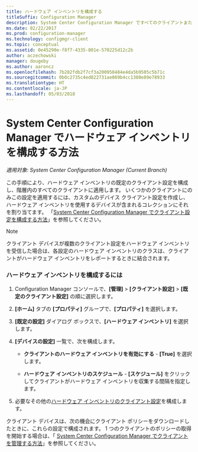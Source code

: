 ```yaml
---
title: ハードウェア インベントリを構成する
titleSuffix: Configuration Manager
description: System Center Configuration Manager ですべてのクライアントまたは 1 つのコレクションに対してハードウェア インベントリを設定します。
ms.date: 02/22/2017
ms.prod: configuration-manager
ms.technology: configmgr-client
ms.topic: conceptual
ms.assetid: 0e45290e-f8f7-4335-801e-570225d12c2b
author: aczechowski
manager: dougeby
ms.author: aaroncz
ms.openlocfilehash: 7b282fdb2f7cf3a200950484e4da5b9505c5b71c
ms.sourcegitcommit: 0b0c2735c4ed822731ae069b4cc1380e89e78933
ms.translationtype: HT
ms.contentlocale: ja-JP
ms.lasthandoff: 05/03/2018
---
```

# <a name="how-to-configure-hardware-inventory-in-system-center-configuration-manager"></a>System Center Configuration Manager でハードウェア インベントリを構成する方法

*適用対象: System Center Configuration Manager (Current Branch)*

この手順により、ハードウェア インベントリの既定のクライアント設定を構成し、階層内のすべてのクライアントに適用します。 いくつかのクライアントにのみこの設定を適用するには、カスタムのデバイス クライアント設定を作成し、ハードウェア インベントリを使用するデバイスが含まれるコレクションにそれを割り当てます。 「[System Center Configuration Manager でクライアント設定を構成する方法](../../../../core/clients/deploy/configure-client-settings.md)」を参照してください。  

> [!NOTE]  
>  クライアント デバイスが複数のクライアント設定をハードウェア インベントリを受信した場合は、各設定のハードウェア インベントリのクラスは、クライアントがハードウェア インベントリをレポートするときに結合されます。  

### <a name="to-configure-hardware-inventory"></a>ハードウェア インベントリを構成するには  

1.  Configuration Manager コンソールで、**[管理]** > **[クライアント設定]** > **[既定のクライアント設定]** の順に選択します。  

4.  **[ホーム]** タブの **[プロパティ]** グループで、**[プロパティ]** を選択します。  

5.  **[既定の設定]** ダイアログ ボックスで、**[ハードウェア インベントリ]** を選択します。  

6.  **[デバイスの設定]** 一覧で、次を構成します。  

    -   **クライアントのハードウェア インベントリを有効にする** - **[True]** を選択します。  

    -   **ハードウェア インベントリのスケジュール** - **[スケジュール]** をクリックしてクライアントがハードウェア インベントリを収集する間隔を指定します。  

7.  必要なその他の[ハードウェア インベントリのクライアント設定](../../../../core/clients/deploy/about-client-settings.md#hardware-inventory)を構成します。  

クライアント デバイスは、次の機会にクライアント ポリシーをダウンロードしたときに、これらの設定で構成されます。 1 つのクライアントのポリシーの取得を開始する場合は、「 [System Center Configuration Manager でクライアントを管理する方法](../../../../core/clients/manage/manage-clients.md)」を参照してください。  
